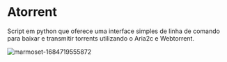 # Atorrent

Script em python que oferece uma interface simples de linha de comando para baixar e transmitir torrents utilizando o Aria2c e Webtorrent. 

![marmoset-1684719555872](https://github.com/oanderoficial/atorrent/assets/32654298/ac151e51-fd0e-4f7d-8494-b11ff14b81cd)
